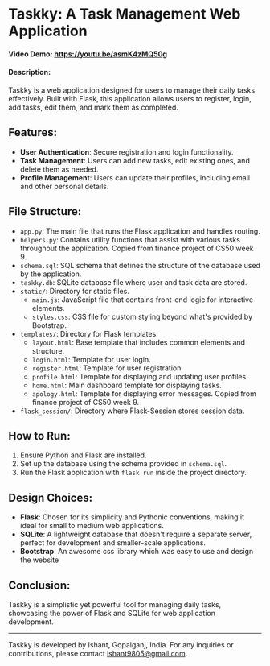 # Taskky: A Task Management Web Application

#### Video Demo: https://youtu.be/asmK4zMQ50g
#### Description:
Taskky is a web application designed for users to manage their daily tasks effectively. Built with Flask, this application allows users to register, login, add tasks, edit them, and mark them as completed.

## Features:
- **User Authentication**: Secure registration and login functionality.
- **Task Management**: Users can add new tasks, edit existing ones, and delete them as needed.
- **Profile Management**: Users can update their profiles, including email and other personal details.

## File Structure:
- `app.py`: The main file that runs the Flask application and handles routing.
- `helpers.py`: Contains utility functions that assist with various tasks throughout the application. Copied from finance project of CS50 week 9.
- `schema.sql`: SQL schema that defines the structure of the database used by the application.
- `taskky.db`: SQLite database file where user and task data are stored.
- `static/`: Directory for static files.
  - `main.js`: JavaScript file that contains front-end logic for interactive elements.
  - `styles.css`: CSS file for custom styling beyond what's provided by Bootstrap.
- `templates/`: Directory for Flask templates.
  - `layout.html`: Base template that includes common elements and structure.
  - `login.html`: Template for user login.
  - `register.html`: Template for user registration.
  - `profile.html`: Template for displaying and updating user profiles.
  - `home.html`: Main dashboard template for displaying tasks.
  - `apology.html`: Template for displaying error messages. Copied from finance project of CS50 week 9.
- `flask_session/`: Directory where Flask-Session stores session data.

## How to Run:
1. Ensure Python and Flask are installed.
2. Set up the database using the schema provided in `schema.sql`.
3. Run the Flask application with `flask run` inside the project directory.

## Design Choices:
- **Flask**: Chosen for its simplicity and Pythonic conventions, making it ideal for small to medium web applications.
- **SQLite**: A lightweight database that doesn't require a separate server, perfect for development and smaller-scale applications.
- **Bootstrap**: An awesome css library which was easy to use and design the website

## Conclusion:
Taskky is a simplistic yet powerful tool for managing daily tasks, showcasing the power of Flask and SQLite for web application development.

---

Taskky is developed by Ishant, Gopalganj, India. For any inquiries or contributions, please contact ishant9805@gmail.com.
